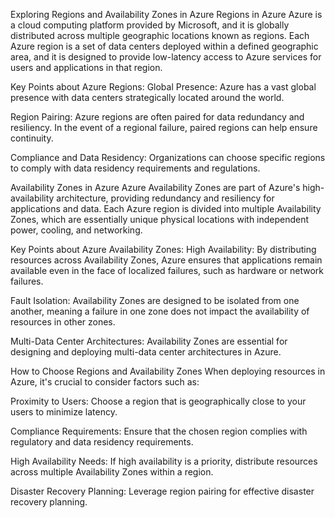 Exploring Regions and Availability Zones in Azure
Regions in Azure
Azure is a cloud computing platform provided by Microsoft, and it is globally distributed across multiple geographic locations known as regions. Each Azure region is a set of data centers deployed within a defined geographic area, and it is designed to provide low-latency access to Azure services for users and applications in that region.

Key Points about Azure Regions:
Global Presence: Azure has a vast global presence with data centers strategically located around the world.

Region Pairing: Azure regions are often paired for data redundancy and resiliency. In the event of a regional failure, paired regions can help ensure continuity.

Compliance and Data Residency: Organizations can choose specific regions to comply with data residency requirements and regulations.

Availability Zones in Azure
Azure Availability Zones are part of Azure's high-availability architecture, providing redundancy and resiliency for applications and data. Each Azure region is divided into multiple Availability Zones, which are essentially unique physical locations with independent power, cooling, and networking.

Key Points about Azure Availability Zones:
High Availability: By distributing resources across Availability Zones, Azure ensures that applications remain available even in the face of localized failures, such as hardware or network failures.

Fault Isolation: Availability Zones are designed to be isolated from one another, meaning a failure in one zone does not impact the availability of resources in other zones.

Multi-Data Center Architectures: Availability Zones are essential for designing and deploying multi-data center architectures in Azure.

How to Choose Regions and Availability Zones
When deploying resources in Azure, it's crucial to consider factors such as:

Proximity to Users: Choose a region that is geographically close to your users to minimize latency.

Compliance Requirements: Ensure that the chosen region complies with regulatory and data residency requirements.

High Availability Needs: If high availability is a priority, distribute resources across multiple Availability Zones within a region.

Disaster Recovery Planning: Leverage region pairing for effective disaster recovery planning.
